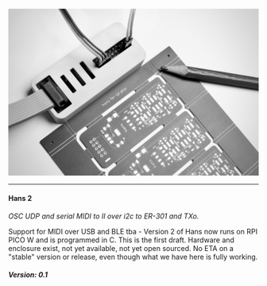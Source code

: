 ![Hans 2](docs/hans_2.jpeg)

------

#### Hans 2

_OSC UDP and serial MIDI to II over i2c to ER-301 and TXo._

Support for MIDI over USB and BLE tba - Version 2 of Hans now runs on RPI PICO W and is programmed in C. This is the first draft. Hardware and enclosure exist, not yet available, not yet open sourced. 
No ETA on a "stable" version or release, even though what we have here is fully working.

##### _Version: 0.1_




